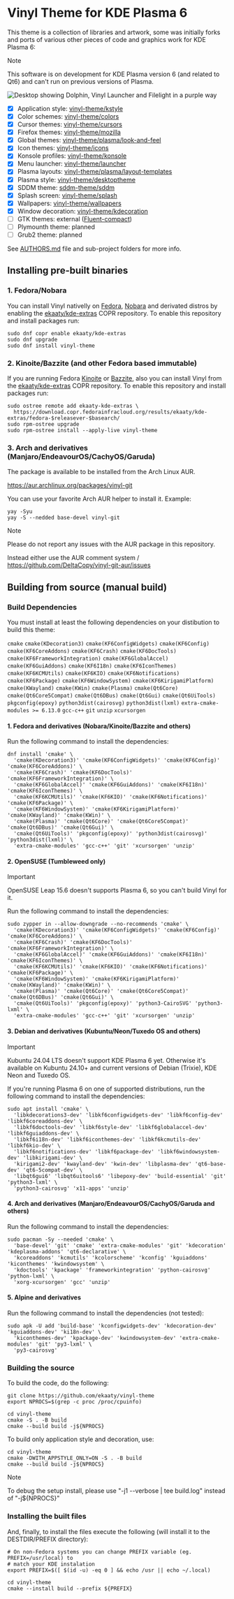 # Vinyl Theme for KDE Plasma 6

This theme is a collection of libraries and artwork, some was initially forks and ports of various other 
pieces of code and graphics work for KDE Plasma 6:

>[!NOTE]
>This software is on development for KDE Plasma version 6 (and related to Qt6) and can't run on previous versions of Plasma.

![Desktop showing Dolphin, Vinyl Launcher and Filelight in a purple way](.github/pages/img/screenshot0.webp)

- [x] Application style: [vinyl-theme/kstyle](https://github.com/ekaaty/vinyl-theme/tree/main/kstyle/)
- [x] Color schemes: [vinyl-theme/colors](https://github.com/ekaaty/vinyl-theme/tree/main/colors/)
- [x] Cursor themes: [vinyl-theme/cursors](https://github.com/ekaaty/vinyl-theme/tree/main/cursors/)
- [x] Firefox themes: [vinyl-theme/mozilla](https://github.com/ekaaty/vinyl-theme/tree/main/mozilla/)
- [x] Global themes: [vinyl-theme/plasma/look-and-feel](https://github.com/ekaaty/vinyl-theme/tree/main/plasma/look-and-feel/)
- [x] Icon themes: [vinyl-theme/icons](https://github.com/ekaaty/vinyl-theme/tree/main/icons/)
- [x] Konsole profiles: [vinyl-theme/konsole](https://github.com/ekaaty/vinyl-theme/tree/main/konsole/)
- [x] Menu launcher: [vinyl-theme/launcher](https://github.com/ekaaty/vinyl-theme/tree/main/launcher/)
- [x] Plasma layouts: [vinyl-theme/plasma/layout-templates](https://github.com/ekaaty/vinyl-theme/tree/main/plasma/layout-templates/)
- [x] Plasma style: [vinyl-theme/desktoptheme](https://github.com/ekaaty/vinyl-theme/tree/main/desktoptheme/)
- [x] SDDM theme: [sddm-theme/sddm](https://github.com/ekaaty/vinyl-theme/tree/main/sddm)
- [x] Splash screen: [vinyl-theme/splash](https://github.com/ekaaty/vinyl-theme/tree/main/splash/)
- [x] Wallpapers: [vinyl-theme/wallpapers](https://github.com/ekaaty/vinyl-theme/tree/main/wallpapers/)
- [x] Window decoration: [vinyl-theme/kdecoration](https://github.com/ekaaty/vinyl-theme/tree/main/kdecoration/)
- [ ] GTK themes: external ([Fluent-compact](https://store.kde.org/p/1477941/))
- [ ] Plymounth theme: planned
- [ ] Grub2 theme: planned

See [AUTHORS.md](AUTHORS.md) file and sub-project folders for more info.

## Installing pre-built binaries

### 1\. Fedora/Nobara

You can install Vinyl nativelly on [Fedora](https://fedoraproject.org/kde/), [Nobara](https://nobaraproject.org) 
and derivated distros by enabling the [ekaaty/kde-extras](https://copr.fedorainfracloud.org/coprs/ekaaty/kde-extras)
COPR repository. To enable this repository and install packages run:

```
sudo dnf copr enable ekaaty/kde-extras
sudo dnf upgrade
sudo dnf install vinyl-theme
```
### 2\. Kinoite/Bazzite (and other Fedora based immutable)

If you are running Fedora [Kinoite](https://fedoraproject.org/atomic-desktops/kinoite/) or 
[Bazzite](https://bazzite.gg/), also you can install Vinyl from the 
[ekaaty/kde-extras](https://copr.fedorainfracloud.org/coprs/ekaaty/kde-extras) COPR repository. 
To enable this repository and install packages run:

```
sudo ostree remote add ekaaty-kde-extras \
  https://download.copr.fedorainfracloud.org/results/ekaaty/kde-extras/fedora-$releasever-$basearch/
sudo rpm-ostree upgrade
sudo rpm-ostree install --apply-live vinyl-theme
```

### 3\. Arch and derivatives (Manjaro/EndeavourOS/CachyOS/Garuda)

The package is available to be installed from the Arch Linux AUR.

https://aur.archlinux.org/packages/vinyl-git

You can use your favorite Arch AUR helper to install it.
Example:

```shell
yay -Syu
yay -S --nedded base-devel vinyl-git
```
> [!NOTE]
> Please do not report any issues with the AUR package in this repository.

Instead either use the AUR comment system / https://github.com/DeltaCopy/vinyl-git-aur/issues


## Building from source (manual build)

### Build Dependencies

You must install at least the following dependencies on your distibution to
build this theme:

``cmake``
``cmake(KDecoration3)``
``cmake(KF6ConfigWidgets)``
``cmake(KF6Config)``
``cmake(KF6CoreAddons)``
``cmake(KF6Crash)``
``cmake(KF6DocTools)``
``cmake(KF6FrameworkIntegration)``
``cmake(KF6GlobalAccel)``
``cmake(KF6GuiAddons)``
``cmake(KF6I18n)``
``cmake(KF6IconThemes)``
``cmake(KF6KCMUtils)``
``cmake(KF6KIO)``
``cmake(KF6Notifications)``
``cmake(KF6Package)``
``cmake(KF6WindowSystem)``
``cmake(KF6KirigamiPlatform)``
``cmake(KWayland)``
``cmake(KWin)``
``cmake(Plasma)``
``cmake(Qt6Core)``
``cmake(Qt6Core5Compat)``
``cmake(Qt6DBus)``
``cmake(Qt6Gui)``
``cmake(Qt6UiTools)``
``pkgconfig(epoxy)``
``python3dist(cairosvg)``
``python3dist(lxml)``
``extra-cmake-modules >= 6.13.0``
``gcc-c++``
``git``
``unzip``
``xcursorgen``

#### 1\. Fedora and derivatives (Nobara/Kinoite/Bazzite and others)

Run the following command to install the dependencies:

```shell
dnf install 'cmake' \
  'cmake(KDecoration3)' 'cmake(KF6ConfigWidgets)' 'cmake(KF6Config)' 'cmake(KF6CoreAddons)' \
  'cmake(KF6Crash)' 'cmake(KF6DocTools)' 'cmake(KF6FrameworkIntegration)' \
  'cmake(KF6GlobalAccel)' 'cmake(KF6GuiAddons)' 'cmake(KF6I18n)' 'cmake(KF6IconThemes)' \
  'cmake(KF6KCMUtils)' 'cmake(KF6KIO)' 'cmake(KF6Notifications)' 'cmake(KF6Package)' \
  'cmake(KF6WindowSystem)' 'cmake(KF6KirigamiPlatform)' 'cmake(KWayland)' 'cmake(KWin)' \
  'cmake(Plasma)' 'cmake(Qt6Core)' 'cmake(Qt6Core5Compat)' 'cmake(Qt6DBus)' 'cmake(Qt6Gui)' \
  'cmake(Qt6UiTools)' 'pkgconfig(epoxy)' 'python3dist(cairosvg)' 'python3dist(lxml)' \
  'extra-cmake-modules' 'gcc-c++' 'git' 'xcursorgen' 'unzip'
```

#### 2\. OpenSUSE (Tumbleweed only)
>[!IMPORTANT]
>OpenSUSE Leap 15.6 doesn't supports Plasma 6, so you can't build Vinyl for it.

Run the following command to install the dependencies:

```shell
sudo zypper in --allow-downgrade --no-recommends 'cmake' \
  'cmake(KDecoration3)' 'cmake(KF6ConfigWidgets)' 'cmake(KF6Config)' 'cmake(KF6CoreAddons)' \
  'cmake(KF6Crash)' 'cmake(KF6DocTools)' 'cmake(KF6FrameworkIntegration)' \
  'cmake(KF6GlobalAccel)' 'cmake(KF6GuiAddons)' 'cmake(KF6I18n)' 'cmake(KF6IconThemes)' \
  'cmake(KF6KCMUtils)' 'cmake(KF6KIO)' 'cmake(KF6Notifications)' 'cmake(KF6Package)' \
  'cmake(KF6WindowSystem)' 'cmake(KF6KirigamiPlatform)' 'cmake(KWayland)' 'cmake(KWin)' \
  'cmake(Plasma)' 'cmake(Qt6Core)' 'cmake(Qt6Core5Compat)' 'cmake(Qt6DBus)' 'cmake(Qt6Gui)' \
  'cmake(Qt6UiTools)' 'pkgconfig(epoxy)' 'python3-CairoSVG' 'python3-lxml' \
  'extra-cmake-modules' 'gcc-c++' 'git' 'xcursorgen' 'unzip'
```

#### 3\. Debian and derivatives (Kubuntu/Neon/Tuxedo OS and others)

>[!IMPORTANT]
>Kubuntu 24.04 LTS doesn't support KDE Plasma 6 yet. Otherwise it's available on Kubuntu 24.10+
>and current versions of Debian (Trixie), KDE Neon and Tuxedo OS.

If you're running Plasma 6 on one of supported distributions, run the following command to install
the dependencies:

```shell
sudo apt install 'cmake' \
  'libkdecorations3-dev' 'libkf6configwidgets-dev' 'libkf6config-dev' 'libkf6coreaddons-dev' \
  'libkf6doctools-dev' 'libkf6style-dev' 'libkf6globalaccel-dev' 'libkf6guiaddons-dev' \
  'libkf6i18n-dev' 'libkf6iconthemes-dev' 'libkf6kcmutils-dev' 'libkf6kio-dev' \
  'libkf6notifications-dev' 'libkf6package-dev' 'libkf6windowsystem-dev' 'libkirigami-dev' \
  'kirigami2-dev' 'kwayland-dev' 'kwin-dev' 'libplasma-dev' 'qt6-base-dev' 'qt6-5compat-dev' \
  'libqt6gui6' 'libqt6uitools6' 'libepoxy-dev' 'build-essential' 'git' 'python3-lxml' \
  'python3-cairosvg' 'x11-apps' 'unzip'
```

#### 4\. Arch and derivatives (Manjaro/EndeavourOS/CachyOS/Garuda and others)

Run the following command to install the dependencies:

```shell
sudo pacman -Sy --needed 'cmake' \
  'base-devel' 'git' 'cmake' 'extra-cmake-modules' 'git' 'kdecoration' 'kdeplasma-addons' 'qt6-declarative' \
  'kcoreaddons' 'kcmutils' 'kcolorscheme' 'kconfig' 'kguiaddons' 'kiconthemes' 'kwindowsystem' \
  'kdoctools' 'kpackage' 'frameworkintegration' 'python-cairosvg' 'python-lxml' \
  'xorg-xcursorgen' 'gcc' 'unzip'
```

#### 5\. Alpine and derivatives

Run the following command to install the dependencies (not tested):

```shell
sudo apk -U add 'build-base' 'kconfigwidgets-dev' 'kdecoration-dev' 'kguiaddons-dev' 'ki18n-dev' \
  'kiconthemes-dev' 'kpackage-dev' 'kwindowsystem-dev' 'extra-cmake-modules' 'git' 'py3-lxml' \
  'py3-cairosvg'
```

### Building the source

To build the code, do the following:

```shell
git clone https://github.com/ekaaty/vinyl-theme
export NPROCS=$(grep -c proc /proc/cpuinfo)

cd vinyl-theme
cmake -S . -B build
cmake --build build -j${NPROCS}
```

To build only application style and decoration, use:

```shell
cd vinyl-theme
cmake -DWITH_APPSTYLE_ONLY=ON -S . -B build
cmake --build build -j${NPROCS}
```
>[!NOTE]
>To debug the setup install, please use "-j1 --verbose | tee build.log" instead of "-j${NPROCS}"

### Installing the built files

And, finally, to install the files execute the following (will install it to the DESTDIR/PREFIX
directory):

```shell
# On non-Fedora systems you can change PREFIX variable (eg. PREFIX=/usr/local) to
# match your KDE instalation
export PREFIX=$([ $(id -u) -eq 0 ] && echo /usr || echo ~/.local)

cd vinyl-theme
cmake --install build --prefix ${PREFIX}
```
